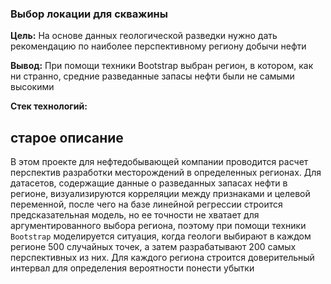 ### Выбор локации для скважины 

**Цель:** На основе данных геологической разведки нужно дать рекомендацию по наиболее перспективному региону добычи нефти

**Вывод:** При помощи техники Bootstrap выбран регион, в котором, как ни странно, средние разведанные запасы нефти были не самыми высокими


**Стек технологий:** 


## старое описание

В этом проекте для нефтедобывающей компании проводится расчет перспектив разработки месторождений в определенных регионах. Для датасетов, содержащие данные о разведанных запасах нефти в регионе, визуализируются корреляции между признаками и целевой переменной, после чего на базе линейной регрессии строится предсказательная модель, но ее точности не хватает для аргументированного выбора региона, поэтому при помощи техники `Bootstrap` моделируется ситуация, когда геологи выбирают в каждом регионе 500 случайных точек, а затем разрабатывают 200 самых перспективных из них. Для каждого региона строится доверительный интервал для определения вероятности понести убытки
